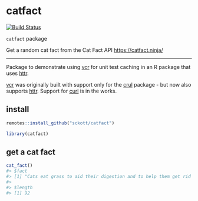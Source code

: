 catfact
=======



[![Build Status](https://travis-ci.com/sckott/katfact.svg?branch=master)](https://travis-ci.com/sckott/katfact)

`catfact` package

Get a random cat fact from the Cat Fact API <https://catfact.ninja/>


----

Package to demonstrate using [vcr][] for unit test caching in an R package that uses [httr][].

[vcr][] was originally built with support only for the [crul][] package - but now also supports [httr][]. Support for [curl][] is in the works.

## install


```r
remotes::install_github("sckott/catfact")
```


```r
library(catfact)
```

## get a cat fact


```r
cat_fact()
#> $fact
#> [1] "Cats eat grass to aid their digestion and to help them get rid of any fur in their stomachs."
#> 
#> $length
#> [1] 92
```


[vcr]: https://github.com/ropensci/vcr
[crul]: https://github.com/ropensci/crul
[httr]: https://github.com/r-lib/httr
[curl]: https://github.com/jeroen/curl
